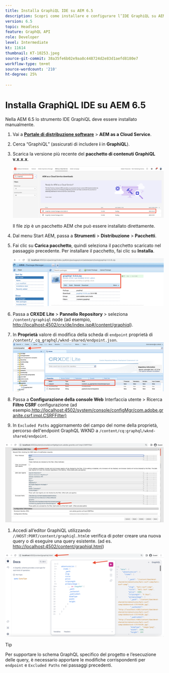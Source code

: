 ```yaml
---
title: Installa GraphiQL IDE su AEM 6.5
description: Scopri come installare e configurare l’IDE GraphiQL su AEM 6.5
version: 6.5
topic: Headless
feature: GraphQL API
role: Developer
level: Intermediate
kt: 11614
thumbnail: KT-10253.jpeg
source-git-commit: 38a35fe6b02e9aa8c448724d2e83d1aefd8180e7
workflow-type: tm+mt
source-wordcount: '210'
ht-degree: 25%

---
```



# Installa GraphiQL IDE su AEM 6.5

Nella AEM 6.5 lo strumento IDE GraphiQL deve essere installato manualmente.

1. Vai a **[Portale di distribuzione software](https://experience.adobe.com/#/downloads/content/software-distribution/it/aemcloud.html)** > **AEM as a Cloud Service**.
1. Cerca “GraphiQL” (assicurati di includere **i** in **GraphiQL**).
1. Scarica la versione più recente del **pacchetto di contenuti GraphiQL v.x.x.x**.

   ![Scarica il pacchetto GraphiQL](assets/graphiql/software-distribution.png)

   Il file zip è un pacchetto AEM che può essere installato direttamente.

1. Dal menu Start AEM, passa a **Strumenti** > **Distribuzione** > **Pacchetti**.
1. Fai clic su **Carica pacchetto**, quindi seleziona il pacchetto scaricato nel passaggio precedente. Per installare il pacchetto, fai clic su **Installa**.

   ![Installa pacchetto GraphiQL](assets/graphiql/install-graphiql-package.png)

1. Passa a **CRXDE Lite** > **Pannello Repository** > seleziona `/content/graphiql` node (ad esempio, <http://localhost:4502/crx/de/index.jsp#/content/graphiql>).
1. In **Proprietà** valore di modifica della scheda di `endpoint` proprietà di `/content/_cq_graphql/wknd-shared/endpoint.json`.
   ![Modifica valore proprietà endpoint](assets/graphiql/endpoint-prop-value-change.png)

1. Passa a **Configurazione della console Web** Interfaccia utente > Ricerca **Filtro CSRF** configurazione (ad esempio,<http://localhost:4502/system/console/configMgr/com.adobe.granite.csrf.impl.CSRFFilter)>
1. In `Excluded Paths` aggiornamento del campo del nome della proprietà, percorso dell&#39;endpoint GraphQL WKND a `/content/cq:graphql/wknd-shared/endpoint`.

![Modifica del valore della proprietà Escludi percorsi](assets/graphiql/exclude-paths-value-change.png)

1. Accedi all’editor GraphiQL utilizzando `//HOST:PORT/content/graphiql.html`e verifica di poter creare una nuova query o di eseguire una query esistente. (ad es. <http://localhost:4502/content/graphiql.html>)

![Editor GraphiQL](assets/graphiql/graphiql-editor.png)

>[!TIP]
>
>Per supportare lo schema GraphQL specifico del progetto e l’esecuzione delle query, è necessario apportare le modifiche corrispondenti per `endpoint` e `Excluded Paths` nei passaggi precedenti.
